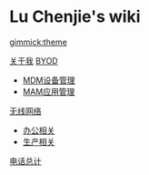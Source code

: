 <!--
  -- Name of your wiki
  -- Do NOT remove the leading `#` character.
  -->

# Lu Chenjie's wiki


<!--
  -- Default theme
  -- (Read: http://dynalon.github.io/mdwiki/#!customizing.md#Theme_chooser)
  -->

[gimmick:theme](bootstrap)


<!--
  -- Navigation
  -- (Read: http://dynalon.github.io/mdwiki/#!quickstart.md#Adding_a_navigation)
  -->

[关于我](pages/about.md)
[BYOD](pages/byod.md)

  * [MDM设备管理](pages/byod_mdm.md)
  * [MAM应用管理](pages/byod_mam.md)

[无线网络](pages/wlan.md)

  * [办公相关](pages/wlan_oa.md)
  * [生产相关](pages/wlan_fis.md)

[电话总计](pages/pbx.md)


<!-- A more complex navigation example: ----------------------------------------

[Menu Item 1]()

  * # SubMenu Heading 1
  * [SubMenu Item 1](pages/subitem1.md)
  * [SubMenu Item 2](pages/subitem2.md)
  - - - -
  * # SubMenu Heading 2
  * [SubMenu Item 3](pages/subitem3.md)
  - - - -
  * # SubMenu Heading 3
  * [SubMenu Item 3](pages/subitem3.md)

[Menu Item 2](pages/item2.md)

[Menu Item 3](pages/item3.md)

---------------------------------------------------------------------------- -->

<!--
  -- Change the Language
  -- Could be useful when there's more than one language wiki.
  -->

<!--
[Change the Language]()

  * [English (United States)](/en_US/)
  * [English (United Kingdom)](/en_GB/)
  * [Italian](/it/)
-->

<!--
  -- Let the user choose a theme
  -- (Read: http://dynalon.github.io/mdwiki/#!quickstart.md#Adding_a_navigation)
  -->

<!--
[gimmick:themechooser](Choose theme)
-->
